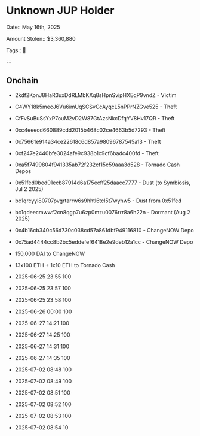 # Unknown JUP Holder

Date:: May 16th, 2025

Amount Stolen:: $3,360,880

Tags:: 🔑


--


## Onchain

- 2kdf2KonJ8HaR3uxDdRLMbKXq8sHpnSvipHXEqP9vndZ - Victim

- C4WY18k5mecJ6Vu6imUqSCSvCcAyqcL5nPPrNZGve525 - Theft

- CfFvSuBuSsYxP7ouM2vD2W87GtAzsNkcDfqYV8Hv17QR - Theft

- 0xc4eeecd660889cdd2015b468c02ce4663b5d7293 - Theft

- 0x75661e914a34ce22618c6d857a98096787545a13 - Theft

- 0xf247e2440bfe3024afe9c938b1c9cf6badc400fd - Theft

- 0xa5f7499804f941335ab72f232cf15c59aaa3d528 - Tornado Cash Depos

- 0x51fed0bed01ecb87914d6a175ecff25daacc7777 - Dust (to Symbiosis, Jul 2 2025)

- bc1qrcyyl80707pvgrtarrw6s9hhtl6tcl5t7wyhw5 - Dust from 0x51fed

- bc1qdeecmwwf2cn8qgp7u6zp0mzu0076rrr8a6h22n - Dormant (Aug 2 2025)

- 0x4b16cb340c56d730c038cd57a861dbf949116810 - ChangeNOW Depo

- 0x75ad4444cc8b2bc5eddefef6418e2e9deb12a1cc - ChangeNOW Depo




- 150,000 DAI to ChangeNOW

- 13x100 ETH + 1x10 ETH to Tornado Cash

- 2025-06-25 23:55 100
- 2025-06-25 23:57 100
- 2025-06-25 23:58 100
- 2025-06-26 00:00 100

- 2025-06-27 14:21 100
- 2025-06-27 14:25 100
- 2025-06-27 14:31 100
- 2025-06-27 14:35 100

- 2025-07-02 08:48 100
- 2025-07-02 08:49 100
- 2025-07-02 08:51 100
- 2025-07-02 08:52 100
- 2025-07-02 08:53 100
- 2025-07-02 08:54 10